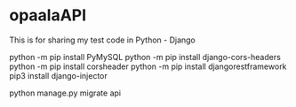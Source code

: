 # opaalaAPI
This is for sharing my test code in Python - Django

python -m pip install PyMySQL
python -m pip install django-cors-headers
python -m pip install corsheader
python -m pip install djangorestframework
pip3 install django-injector


python manage.py migrate api
